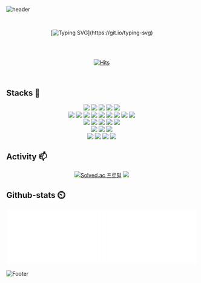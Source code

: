 ![header](https://capsule-render.vercel.app/api?type=waving&color=gradient&height=250&section=header&text=Laststar's&nbsp;GitHub&fontSize=90)


<div align="center">
  <br>

  [![Typing SVG](https://readme-typing-svg.demolab.com?font=Nanum+Gothic+Coding&size=35&pause=1000&color=E6B9F7&center=true&vCenter=true&width=1000&lines=“신기술에+관심이+많은+개발자+입니다.”;)](https://git.io/typing-svg) 

<br>
<br>

[![Hits](https://hits.seeyoufarm.com/api/count/incr/badge.svg?url=https%3A%2F%2Fgithub.com%2Flaststar0203%2Fhit-counter&count_bg=%23000000&title_bg=%23555555&icon=github.svg&icon_color=%23E7E7E7&title=hits&edge_flat=false)](https://hits.seeyoufarm.com)


</div>

<br>

## Stacks 📖
<div align="center">

<img src="https://img.shields.io/badge/python-%233776AB.svg?&style=flat-square&logo=python&logoColor=white" />
<img src="https://img.shields.io/badge/java-%23007396.svg?&style=flat-square&logo=java&logoColor=white" />
<img src="https://img.shields.io/badge/javascript-%23F7DF1E.svg?&style=flat-square&logo=javascript&logoColor=black" />
<img src="https://img.shields.io/badge/c%20sharp-%23239120.svg?&style=flat-square&logo=c%20sharp&logoColor=white" />
<img src="https://img.shields.io/badge/lua-%232C2D72.svg?&style=flat-square&logo=lua&logoColor=white" />
<br/>
<img src="https://img.shields.io/badge/-HTML5-E34F26?style=flat-square&logo=HTML5&logoColor=white">
<img src="https://img.shields.io/badge/jquery-%230769AD.svg?&style=flat-square&logo=jquery&logoColor=white" />
<img src="https://img.shields.io/badge/-Spring Boot-6DB33F?style=flat-square&logo=SpringBoot&logoColor=white"/>
<img src="https://img.shields.io/badge/spring-%236DB33F.svg?&style=flat-square&logo=spring&logoColor=white" />
<img src="https://img.shields.io/badge/-Gradle-02303A?style=flat-square&logo=Gradle"/>
<img src="https://img.shields.io/badge/node.js-%23339933.svg?&style=flat-square&logo=node.js&logoColor=white" />
<img src="https://img.shields.io/badge/react-%2361DAFB.svg?&style=flat-square&logo=react&logoColor=black" />
<img src="https://img.shields.io/badge/-React Native-61DAFB?style=flat-square&logoColor=white">
<img src="https://img.shields.io/badge/-Android Studio-34A853?style=flat-square&logo=Android&logoColor=white">
<br/>
<img src="https://img.shields.io/badge/tensorflow-%23FF6F00.svg?&style=flat-square&logo=tensorflow&logoColor=white" />
<img src="https://img.shields.io/badge/pytorch-%23EE4C2C.svg?&style=flat-square&logo=pytorch&logoColor=white" />
<img src="https://img.shields.io/badge/numpy-%23013243.svg?&style=flat-square&logo=numpy&logoColor=white" />
<img src="https://img.shields.io/badge/pandas-%23150458.svg?&style=flat-square&logo=pandas&logoColor=white" />
<img src="https://img.shields.io/badge/unity-%23000000.svg?&style=flat-square&logo=unity&logoColor=white" />
<br/>
<img src="https://img.shields.io/badge/-MySQL-4479A1?style=flat-square&logo=MySQL&logoColor=white">
<img src="https://img.shields.io/badge/mariadb-%23003545.svg?&style=flat-square&logo=mariadb&logoColor=white" />
<img src="https://img.shields.io/badge/oracle-%23F80000.svg?&style=flat-square&logo=oracle&logoColor=white" />
<br/>
<img src="https://img.shields.io/badge/kubernetes-%23326CE5.svg?&style=flat-square&logo=kubernetes&logoColor=white" />
<img src="https://img.shields.io/badge/apache%20spark-%23E25A1C.svg?&style=flat-square&logo=apache%20spark&logoColor=white" />
<img src="https://img.shields.io/badge/apache%20kafka-%23231F20.svg?&style=flat-square&logo=apache%20kafka&logoColor=white" />
<img src="https://img.shields.io/badge/elastic%20stack-%23005571.svg?&style=flat-square&logo=elastic%20stack&logoColor=white" />
</div>

## Activity 📫
<div align=center>


[![Solved.ac
프로필](http://mazassumnida.wtf/api/generate_badge?boj=laststar)](https://solved.ac/laststar)
<img src="http://mazandi.herokuapp.com/api?handle=laststar&theme=warm"/>

</div>


## Github-stats ⏲️
<div align=center>


<img src="https://raw.githubusercontent.com/hyejee0504/github-stats-transparent/output/generated/overview.svg" width="49.2%" /> 
<img src="https://raw.githubusercontent.com/hyejee0504/github-stats-transparent/output/generated/languages.svg?exclude_repo=Frontend-School3" width="49.2%" />

</div>

![Footer](https://capsule-render.vercel.app/api?type=waving&color=gradient&height=250&section=footer)

<!--
**laststar0203/laststar0203** is a ✨ _special_ ✨ repository because its `README.md` (this file) appears on your GitHub profile.

Here are some ideas to get you started:

- 🔭 I’m currently working on ...
- 🌱 I’m currently learning ...
- 👯 I’m looking to collaborate on ...
- 🤔 I’m looking for help with ...
- 💬 Ask me about ...
- 📫 How to reach me: ...
- 😄 Pronouns: ...
- ⚡ Fun fact: ...
-->
